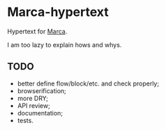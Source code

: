 # Marca-hypertext

Hypertext for [Marca](https://github.com/sdangelo/marca).

I am too lazy to explain hows and whys.

## TODO

* better define flow/block/etc. and check properly;
* browserification;
* more DRY;
* API review;
* documentation;
* tests.
